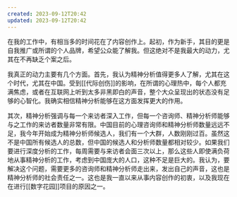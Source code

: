 ```yaml
---
created: 2023-09-12T20:42
updated: 2023-09-12T20:42
---
```

在我的工作中，有相当多的时间花在了内容创作上。起初，作为新手，其目的更是自我推广或所谓的个人品牌，希望公众能了解我。但这绝对不是我最大的动力，尤其在不再缺乏个案之后。

我真正的动力主要有几个方面。首先，我认为精神分析值得更多人了解，尤其在这个时代，尤其在中国。受到[[代际创伤]]的影响，在所谓的心理热中，每个人都充满焦虑，或者在互联网上听到太多非黑即白的声音，整个大众呈现出的状态没有足够的心智化。我确实相信精神分析能够在这方面发挥更大的作用。

其次，精神分析强调与每一个来访者深入工作，但每一个咨询师、精神分析师能够与之工作的来访者数量非常有限。中国目前的心理咨询师和精神分析师数量远远不足，我今年开始成为精神分析师候选人，我们有一个大群，人数刚刚过百。虽然这不是中国所有候选人的总数，但中国的候选人和分析师数量都相对较少。如果我们要进行深度分析的工作，每周需要与来访者会面三次以上，那么这些人即使满负荷地从事精神分析的工作，考虑到中国庞大的人口，这种不足是巨大的。我认为，要解决这个问题，需要更多的咨询师和精神分析师走出来，发出自己的声音，这也是精神分析师的社会责任之一。这也是我一直以来从事内容创作的初衷，以及我现在在进行[[数字花园]]项目的原因之一。